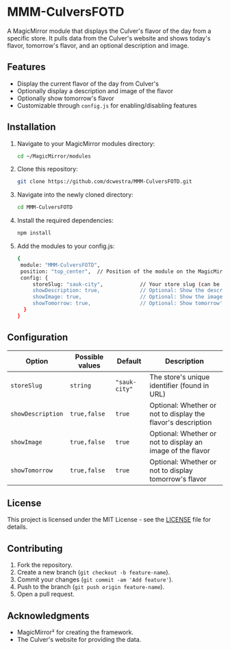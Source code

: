 # MMM-CulversFOTD

A MagicMirror module that displays the Culver's flavor of the day from a specific store. It pulls data from the Culver's website and shows today's flavor, tomorrow's flavor, and an optional description and image.

## Features

- Display the current flavor of the day from Culver's
- Optionally display a description and image of the flavor
- Optionally show tomorrow's flavor
- Customizable through `config.js` for enabling/disabling features

## Installation

1. Navigate to your MagicMirror modules directory:
   ```bash
   cd ~/MagicMirror/modules
   ```

2. Clone this repository:
   ```bash
   git clone https://github.com/dcwestra/MMM-CulversFOTD.git
   ```

3. Navigate into the newly cloned directory:
   ```bash
   cd MMM-CulversFOTD
   ```

4. Install the required dependencies:
   ```bash
   npm install
   ```

5. Add the modules to your config.js:
   ```bash
   {
    module: "MMM-CulversFOTD",
    position: "top_center",  // Position of the module on the MagicMirror
    config: {
        storeSlug: "sauk-city",            // Your store slug (can be found in the store's URL)
        showDescription: true,             // Optional: Show the description (true/false)
        showImage: true,                   // Optional: Show the image (true/false)
        showTomorrow: true,                // Optional: Show tomorrow's flavor (true/false)
     }
   }
   ```

## Configuration

Option|Possible values|Default|Description
------|------|------|-----------
`storeSlug`|`string`|`"sauk-city"`|The store's unique identifier (found in URL)
`showDescription`|`true,false`|`true`|Optional: Whether or not to display the flavor's description
`showImage`|`true,false`|`true`|Optional: Whether or not to display an image of the flavor
`showTomorrow`|`true,false`|`true`|Optional: Whether or not to display tomorrow's flavor


## License

This project is licensed under the MIT License - see the [LICENSE](LICENSE) file for details.

## Contributing

1. Fork the repository.
2. Create a new branch (`git checkout -b feature-name`).
3. Commit your changes (`git commit -am 'Add feature'`).
4. Push to the branch (`git push origin feature-name`).
5. Open a pull request.

## Acknowledgments

- MagicMirror² for creating the framework.
- The Culver's website for providing the data.
